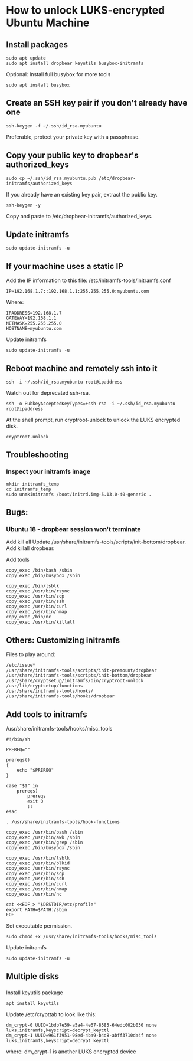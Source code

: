 # How to unlock LUKS-encrypted Ubuntu Machine

## Install packages
```
sudo apt update
sudo apt install dropbear keyutils busybox-initramfs
```

Optional: Install full busybox for more tools
```
sudo apt install busybox
```

## Create an SSH key pair if you don't already have one
```
ssh-keygen -f ~/.ssh/id_rsa.myubuntu
```

Preferable, protect your private key with a passphrase.

## Copy your public key to dropbear's authorized_keys
```
sudo cp ~/.ssh/id_rsa.myubuntu.pub /etc/dropbear-initramfs/authorized_keys
```

If you already have an existing key pair, extract the public key.
```
ssh-keygen -y
```
Copy and paste to /etc/dropbear-initramfs/authorized_keys.

## Update initramfs
```
sudo update-initramfs -u

```

## If your machine uses a static IP

Add the IP information to this file: /etc/initramfs-tools/initramfs.conf
```
IP=192.168.1.7::192.168.1.1:255.255.255.0:myubuntu.com
```
Where:
```
IPADDRESS=192.168.1.7
GATEWAY=192.168.1.1
NETMASK=255.255.255.0
HOSTNAME=myubuntu.com
```

Update initramfs
```
sudo update-initramfs -u
```

## Reboot machine and remotely ssh into it
```
ssh -i ~/.ssh/id_rsa.myubuntu root@ipaddress
```

Watch out for deprecated ssh-rsa.
```
ssh -o PubkeyAcceptedKeyTypes=+ssh-rsa -i ~/.ssh/id_rsa.myubuntu root@ipaddress
```


At the shell prompt, run cryptroot-unlock to unlock the LUKS encrypted disk.
```
cryptroot-unlock
```

## Troubleshooting

### Inspect your initramfs image
```
mkdir initramfs_temp
cd initramfs_temp
sudo unmkinitramfs /boot/initrd.img-5.13.0-40-generic .
```

## Bugs:

### Ubuntu 18 - dropbear session won't terminate
Add kill all
Update /usr/share/initramfs-tools/scripts/init-bottom/dropbear. Add killall dropbear.

Add tools
```
copy_exec /bin/bash /sbin
copy_exec /bin/busybox /sbin

copy_exec /bin/lsblk
copy_exec /usr/bin/rsync
copy_exec /usr/bin/scp
copy_exec /usr/bin/ssh
copy_exec /usr/bin/curl
copy_exec /usr/bin/nmap
copy_exec /bin/nc
copy_exec /usr/bin/killall
```

## Others: Customizing initramfs

Files to play around:
```
/etc/issue*
/usr/share/initramfs-tools/scripts/init-premount/dropbear
/usr/share/initramfs-tools/scripts/init-bottom/dropbear
/usr/share/cryptsetup/initramfs/bin/cryptroot-unlock
/usr/lib/cryptsetup/functions
/usr/share/initramfs-tools/hooks/
/usr/share/initramfs-tools/hooks/dropbear
```

## Add tools to initramfs
/usr/share/initramfs-tools/hooks/misc_tools
```
#!/bin/sh

PREREQ=""

prereqs()
{
	echo "$PREREQ"
}

case "$1" in
    prereqs)
        prereqs
        exit 0
        ;;
esac

. /usr/share/initramfs-tools/hook-functions

copy_exec /usr/bin/bash /sbin
copy_exec /usr/bin/awk /sbin
copy_exec /usr/bin/grep /sbin
copy_exec /bin/busybox /sbin

copy_exec /usr/bin/lsblk
copy_exec /usr/bin/blkid
copy_exec /usr/bin/rsync
copy_exec /usr/bin/scp
copy_exec /usr/bin/ssh
copy_exec /usr/bin/curl
copy_exec /usr/bin/nmap
copy_exec /usr/bin/nc

cat <<EOF > "$DESTDIR/etc/profile"
export PATH=$PATH:/sbin
EOF
```

Set executable permission.
```
sudo chmod +x /usr/share/initramfs-tools/hooks/misc_tools
```

Update initramfs
```
sudo update-initramfs -u
```

## Multiple disks

###
Install keyutils package
```
apt install keyutils
```

Update /etc/crypttab to look like this:
```
dm_crypt-0 UUID=1bdb7e59-a5a4-4e67-8585-64edc002b030 none luks,initramfs,keyscript=decrypt_keyctl
dm_crypt-1 UUID=961f3951-98ed-4ba9-b4d8-abff3710da4f none luks,initramfs,keyscript=decrypt_keyctl
```

where: dm_crypt-1 is another LUKS encrypted device
